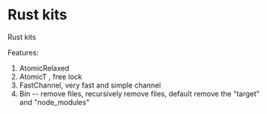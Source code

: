 # Rust kits
Rust kits  

Features:
1. AtomicRelaxed
2. AtomicT , free lock 
3. FastChannel, very fast and simple channel
4. Bin -- remove files, recursively remove files, default remove the "target" and "node_modules"
